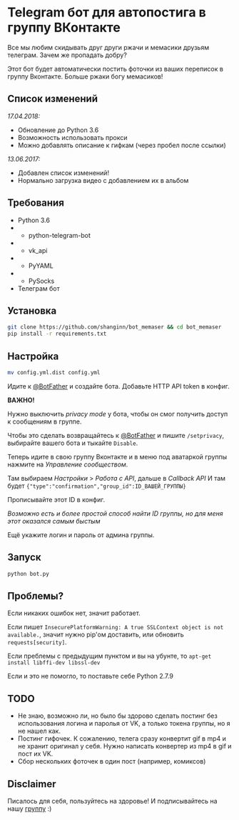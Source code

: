 # Telegram бот для автопостига в группу ВКонтакте

Все мы любим скидывать друг други ржачи и мемасики друзьям телеграм. 
Зачем же пропадать добру?

Этот бот будет автоматически постить фоточки из ваших переписок в группу Вконтакте.
Больше ржаки богу мемасиков!

## Список изменений
*17.04.2018:*
- Обновление до Python 3.6
- Возможность использовать прокси
- Можно добавлять описание к гифкам (через пробел после ссылки)

*13.06.2017:*
- Добавлен список изменений!
- Нормально загрузка видео с добавлением их в альбом

## Требования

* Python 3.6
* * python-telegram-bot
* * vk_api
* * PyYAML
* * PySocks
* Телеграм бот

## Установка

```bash
git clone https://github.com/shanginn/bot_memaser && cd bot_memaser
pip install -r requirements.txt
```

## Настройка

```bash
mv config.yml.dist config.yml
```

Идите к [@BotFather](https://telegram.me/BotFather) и создайте бота.
Добавьте HTTP API token в конфиг.

**ВАЖНО!**

Нужно выключить *privacy mode* у бота,
чтобы он смог получить доступ к сообщениям в группе.

Чтобы это сделать возвращайтесь к [@BotFather](https://telegram.me/BotFather) 
и пишите `/setprivacy`, выбирайте вашего бота и тыкайте `Disable`.

Теперь идите в свою группу Вконтакте и в меню под аватаркой группы
нажмите на *Управление сообществом*.

Там выбираем *Настройки* > *Работа с API*, дальше в *Callback API*
И там будет `{"type":"confirmation","group_id":ID_ВАШЕЙ_ГРУППЫ}`

Прописывайте этот ID в конфиг.

*Возможно есть и более простой способ найти ID группы, но для меня этот оказался самым быстым*

Ещё укажите логин и пароль от админа группы.

## Запуск

```bash
python bot.py
```

## Проблемы?

Если никаких ошибок нет, значит работает.

Если пишет `InsecurePlatformWarning: A true SSLContext object is not available.`,
значит нужно pip'ом доставить, или обновить `requests[security]`.

Если преблемы с предыдущим пунктом и вы на убунте, то `apt-get install libffi-dev libssl-dev`

Если и это не помогло, то поставьте себе Python 2.7.9

## TODO

- Не знаю, возможно ли, но было бы здорово сделать постинг без использования
логина и паролья от VK, а только токена группы, но я не нашел как.
- Постинг гифочек. К сожалению, телега сразу конвертит gif в mp4
и не хранит оригинал у себя. Нужно написать конвертер из mp4 в gif
и пост их VK.
- Сбор нескольких фоточек в один пост (например, комиксов)


## Disclaimer

Писалось для себя, пользуйтесь на здоровье! И подписывайтесь на нашу [группу](https://vk.com/orkom) :)
